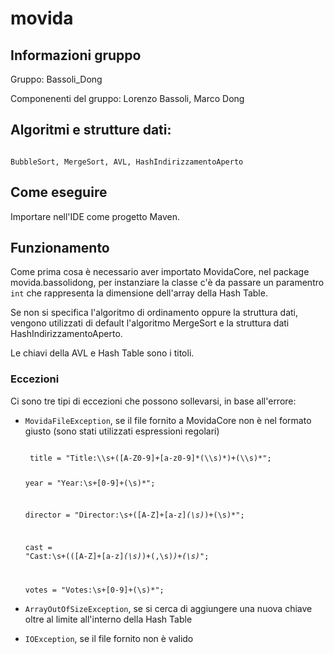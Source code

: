 # movida
## Informazioni gruppo
Gruppo: Bassoli_Dong

Componenenti del gruppo: Lorenzo Bassoli, Marco Dong

## Algoritmi e strutture dati:
<code>
BubbleSort, MergeSort, AVL, HashIndirizzamentoAperto
</code>

## Come eseguire
Importare nell'IDE come progetto Maven.


## Funzionamento

Come prima cosa è necessario aver importato MovidaCore, nel package movida.bassolidong, per instanziare la classe c'è da passare un paramentro <code>int</code> che rappresenta la dimensione dell'array della Hash Table.

Se non si specifica l'algoritmo di ordinamento oppure la struttura dati, vengono utilizzati di default l'algoritmo MergeSort e la struttura dati HashIndirizzamentoAperto.

Le chiavi della AVL e Hash Table sono i titoli.

### Eccezioni
Ci sono tre tipi di eccezioni che possono sollevarsi, in base all'errore:
-  <code>MovidaFileException</code>, se il file fornito a MovidaCore non è nel formato giusto (sono stati utilizzati espressioni regolari)

    <code>
    title = "Title:\\s+([A-Z0-9]+[a-z0-9]*(\\s)*)+(\\s)*";

    year = "Year:\\s+[0-9]+(\\s)*";

    director = "Director:\\s+([A-Z]+[a-z]*(\\s)*)+(\\s)*";

    cast = "Cast:\\s+(([A-Z]+[a-z]*(\\s)*)+(,\\s)*)+(\\s)*";

    votes = "Votes:\\s+[0-9]+(\\s)*";
    </code>
- <code>ArrayOutOfSizeException</code>, se si cerca di aggiungere una nuova chiave oltre al limite all'interno della Hash Table 
- <code>IOException</code>, se il file fornito non è valido


    